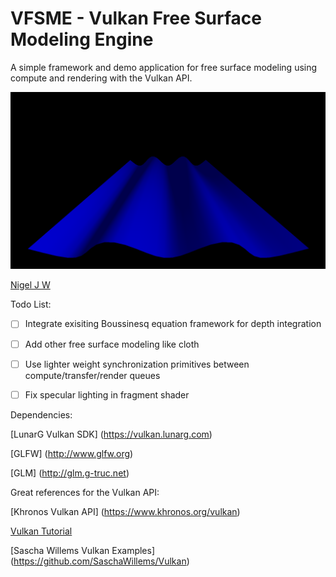 # VFSME - Vulkan Free Surface Modeling Engine


A simple framework and demo application for free surface modeling using compute and rendering with the Vulkan API.


![Screenshot](/screenshot.png)


[Nigel J W](http://nigeljw.com)


Todo List:
- [ ] Integrate exisiting Boussinesq equation framework for depth integration
- [ ] Add other free surface modeling like cloth
- [ ] Use lighter weight synchronization primitives between compute/transfer/render queues
- [ ] Fix specular lighting in fragment shader


Dependencies:

[LunarG Vulkan SDK] (https://vulkan.lunarg.com)

[GLFW] (http://www.glfw.org)

[GLM] (http://glm.g-truc.net)


Great references for the Vulkan API:

[Khronos Vulkan API] (https://www.khronos.org/vulkan)

[Vulkan Tutorial](https://vulkan-tutorial.com)

[Sascha Willems Vulkan Examples] (https://github.com/SaschaWillems/Vulkan)
